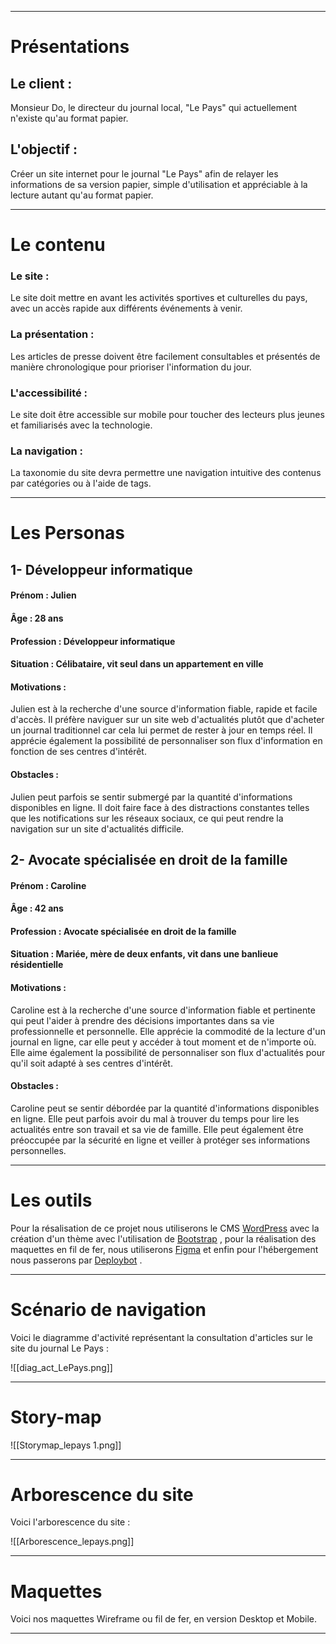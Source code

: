 
----
# Présentations

## Le client : 
Monsieur Do, le directeur du journal local, "Le Pays" qui actuellement n'existe qu'au format papier. 

## L'objectif :
Créer un site internet pour le journal "Le Pays" afin de relayer les informations de sa version papier, simple d'utilisation et appréciable à la lecture autant qu'au format papier.

---

# Le contenu

### Le site :
Le site doit mettre en avant les activités sportives et culturelles du pays, avec un accès rapide aux différents événements à venir.

### La présentation : 
Les articles de presse doivent être facilement consultables et présentés de manière chronologique pour prioriser l'information du jour.

### L'accessibilité : 
Le site doit être accessible sur mobile pour toucher des lecteurs plus jeunes et familiarisés avec la technologie.

### La navigation : 
La taxonomie du site devra permettre une navigation intuitive des contenus par catégories ou à l'aide de tags.

---
# Les Personas 

## 1- Développeur informatique
#### Prénom : Julien
#### Âge : 28 ans
#### Profession : Développeur informatique
#### Situation : Célibataire, vit seul dans un appartement en ville
#### Motivations : 
Julien est à la recherche d'une source d'information fiable, rapide et facile d'accès. Il préfère naviguer sur un site web d'actualités plutôt que d'acheter un journal traditionnel car cela lui permet de rester à jour en temps réel. Il apprécie également la possibilité de personnaliser son flux d'information en fonction de ses centres d'intérêt.
#### Obstacles : 
Julien peut parfois se sentir submergé par la quantité d'informations disponibles en ligne. Il doit faire face à des distractions constantes telles que les notifications sur les réseaux sociaux, ce qui peut rendre la navigation sur un site d'actualités difficile.


## 2- Avocate spécialisée en droit de la famille

#### Prénom : Caroline
#### Âge : 42 ans
#### Profession : Avocate spécialisée en droit de la famille
#### Situation : Mariée, mère de deux enfants, vit dans une banlieue résidentielle
#### Motivations : 
Caroline est à la recherche d'une source d'information fiable et pertinente qui peut l'aider à prendre des décisions importantes dans sa vie professionnelle et personnelle. Elle apprécie la commodité de la lecture d'un journal en ligne, car elle peut y accéder à tout moment et de n'importe où. Elle aime également la possibilité de personnaliser son flux d'actualités pour qu'il soit adapté à ses centres d'intérêt.
#### Obstacles : 
Caroline peut se sentir débordée par la quantité d'informations disponibles en ligne. Elle peut parfois avoir du mal à trouver du temps pour lire les actualités entre son travail et sa vie de famille. Elle peut également être préoccupée par la sécurité en ligne et veiller à protéger ses informations personnelles.

----

# Les outils 

Pour la résalisation de ce projet nous utiliserons le CMS [WordPress](https://wordpress.com) avec la création d'un thème avec l'utilisation de [Bootstrap](https://bootstrap.com) , pour la réalisation des maquettes en fil de fer, nous utiliserons [Figma](https://figma.com) et enfin pour l'hébergement nous passerons par [Deploybot](https://deploybot.com/) .

---

# Scénario de navigation

Voici le diagramme d'activité représentant la consultation d'articles sur le site du journal Le Pays : 

![[diag_act_LePays.png]]

---
# Story-map

![[Storymap_lepays 1.png]]

----

# Arborescence du site

Voici l'arborescence du site :

![[Arborescence_lepays.png]]

---



# Maquettes 

Voici nos maquettes Wireframe ou fil de fer, en version Desktop et Mobile.

---